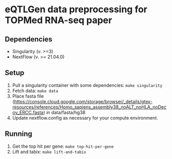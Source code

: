 # eQTLGen data preprocessing for TOPMed RNA-seq paper

## Dependencies

* Singularity (v. >=3)
* NextFlow (v. >= 21.04.0)


## Setup

1. Pull a singularity container with some dependencies: `make singularity`
2. Fetch data: `make data`
3. Place fasta file (https://console.cloud.google.com/storage/browser/_details/gtex-resources/references/Homo_sapiens_assembly38_noALT_noHLA_noDecoy_ERCC.fasta) in data/fasta/hg38
4. Update nextflow.config as necessary for your compute environment.


## Running

1. Get the top hit per gene: `make top-hit-per-gene`
2. Lift and tabix: `make lift-and-tabix`